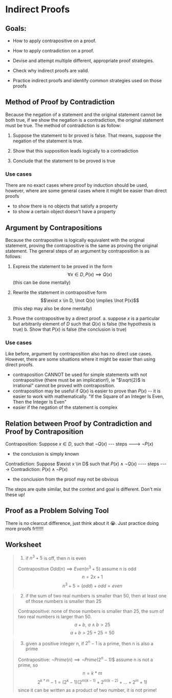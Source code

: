 # Indirect Proofs

## Goals:
- How to apply contrapositive on a proof.
- How to apply contradiction on a proof.

- Devise and attempt multiple different, appropriate proof strategies.
- Check why indirect proofs are valid.
- Practice indirect proofs and identify common strategies used on those proofs

## Method of Proof by Contradiction
Because the negation of a statement and the original statement cannot be both true, if we show the negation is a contradiction, the original statement must be true. The method of contradiction is as follow:

1. Suppose the statement to br proved is false. That means, suppose the negation of the statement is true.
2. Show that this supposition leads logically to a contradiction

3. Conclude that the statement to be proved is true


### Use cases

There are no exact cases where proof by induction should be used, however, where are some general cases where it might be easier than direct proofs
- to show there is no objects that satisfy a property
- to show a certain object doesn't have a property


## Argument by Contrapositions
Because the contrapositive is logically equivalent with the original statement, proving the contrapositive is the same as proving the original statement. The general steps of an argument by contraposition is as follows:
1. Express the statement to be proved in the form 
   $$\forall x \in D, P(x) \implies Q(x)$$ 
   (this can be done mentally)
2. Rewrite the statement in contrapositive form 
   $$\exist x \in D, \lnot Q(x) \implies \lnot P(x)$$ 
   (this step may also be done mentally)

3. Prove the contrapositive by a direct proof.
   a. suppose $x$ is a particular but arbitrarily element of $D$ such that $Q(x)$ is false (the hypothesis is true)
   b. Show that $P(x)$ is false (the conclusion is true)

### Use cases
Like before, argument by contraposition also has no direct use cases. However, there are some situations where it might be easier than using direct proofs.
- contraposition CANNOT be used for simple statements with not contrapositive (there must be an implication!), ie "$\sqrt{2}$ is irrational" cannot be proved with contraposition.
- contraposition may be useful if $Q(x)$ is easier to prove than $P(x)$ -- it is easier to work with mathematically. "If the Square of an Integer Is Even, Then the Integer Is Even"
- easier if the negation of the statement is complex

## Relation between Proof by Contradiction and Proof by Contraposition
Contraposition:
Suppose $x \in D$, such that $\lnot Q(x)$ --- steps ---> $\lnot P(x)$
- the conclusion is simply known

Contradiction:
Suppose $\exist x \in D$ such that $P(x) \land \lnot Q(x)$ ---- steps ----> Contradiction: $P(x) \land \lnot P(x)$
- the conclusion from the proof may not be obvious

The steps are quite similar, but the context and goal is different. Don't mix these up! 

## Proof as a Problem Solving Tool
There is no clearcut difference, just think about it :sob:. Just practice doing more proofs fr!!!!!!

## Worksheet
> 1. if $n^3 + 5$ is off, then $n$ is even
>
> Contrapositive $Odd(n) \implies Even(n^3 + 5)$
> assume n is odd
> $$n = 2x + 1$$
> $$n^3 + 5 = (odd) + odd = even$$

>2. if the sum of two real numbers is smaller than 50, then at least one of those numbers is smaller than 25
>
> Contrapositive: none of those numbers is smaller than 25, the sum of two real numbers is larger than 50.
> $$a + b, \,\, a \land b > 25$$
> $$a + b > 25 + 25 = 50$$

> 3. given a positive integer n, if $2^n - 1$ is a prime, then n is also a prime
>
> Contrapositive: $\lnot Prime(n) \implies \lnot Prime(2^n - 1)$$
> assume n is not a prime, so
> $$n = k * m$$
> $$2^{k*m} - 1 = (2^k - 1) (2^{m (k-1)} + 2^{m (k-2)} + ... + 2^m + 1)$$
> since it can be written as a product of two number, it is not prime!


